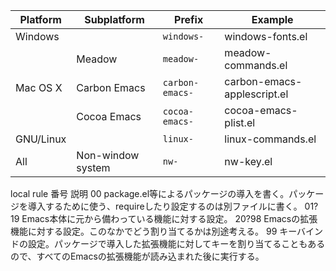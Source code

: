 Platform |  Subplatform       | Prefix         |  Example
---------|--------------------|----------------|-----------------------------
Windows  |                    | `windows-`     |  windows-fonts.el
         |  Meadow            | `meadow-`      |  meadow-commands.el
Mac OS X |  Carbon Emacs      | `carbon-emacs-`|  carbon-emacs-applescript.el
         |  Cocoa Emacs       | `cocoa-emacs-` |  cocoa-emacs-plist.el
GNU/Linux|                    | `linux-`       |  linux-commands.el
All      |  Non-window system | `nw-`          |  nw-key.el

local rule
番号 	説明
00 	package.el等によるパッケージの導入を書く。パッケージを導入するために使う、requireしたり設定するのは別ファイルに書く。
01?19 	Emacs本体に元から備わっている機能に対する設定。
20?98 	Emacsの拡張機能に対する設定。このなかでどう割り当てるかは別途考える。
99 	キーバインドの設定。パッケージで導入した拡張機能に対してキーを割り当てることもあるので、すべてのEmacsの拡張機能が読み込まれた後に実行する。 

 	  